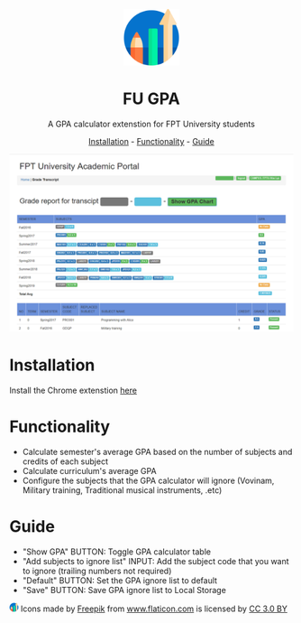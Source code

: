 <p align="center"><img src="icons/icon128.png" width=100/></p>

<h1 align="center" style="font-weight: bold">FU GPA</h1>

<p align="center">
  A GPA calculator extenstion for FPT University students
</p>

<p align="center"><a href="#installation">Installation</a> - <a href="#functionality">Functionality</a> - <a href="#guide">Guide</a></p>

<img src="screenshot.png"/>

# Installation
Install the Chrome extenstion [here](https://chrome.google.com/webstore/detail/fpt-gpa/pieacoaichghpileamnhephkedchnlba)

# Functionality
- Calculate semester's average GPA based on the number of subjects and credits of each subject
- Calculate curriculum's average GPA
- Configure the subjects that the GPA calculator will ignore (Vovinam, Military training, Traditional musical instruments, .etc)

# Guide
- "Show GPA" BUTTON: Toggle GPA calculator table
- "Add subjects to ignore list" INPUT: Add the subject code that you want to ignore (trailing numbers not required)
- "Default" BUTTON: Set the GPA ignore list to default
- "Save" BUTTON: Save GPA ignore list to Local Storage

<img src="icons/icon16.png"/>
Icons made by <a href="https://www.freepik.com/" title="Freepik">Freepik</a> from <a href="https://www.flaticon.com/" 			    title="Flaticon">www.flaticon.com</a> is licensed by <a href="http://creativecommons.org/licenses/by/3.0/" 			    title="Creative Commons BY 3.0" target="_blank">CC 3.0 BY</a>

